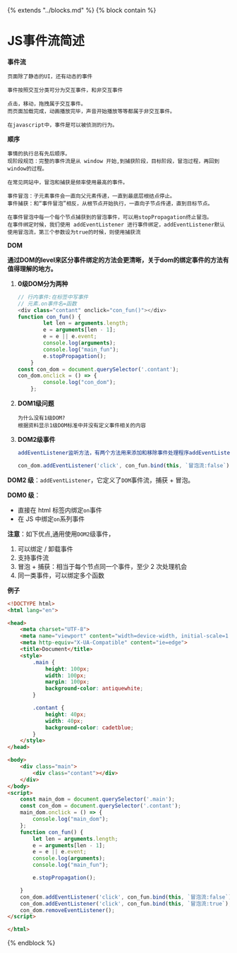 {%  extends "../blocks.md"  %}
{%  block contain  %}

# JS事件流简述

**事件流**

```
页面除了静态的UI，还有动态的事件

事件按照交互分类可分为交互事件，和非交互事件

点击，移动，拖拽属于交互事件。
而页面加载完成，动画播放完毕，声音开始播放等等都属于非交互事件。

在javascript中，事件是可以被侦测的行为。
```

**顺序**

```
事情的执行总有先后顺序。
现阶段规范：完整的事件流是从 window 开始,到捕获阶段，目标阶段，冒泡过程，再回到window的过程。

在常见网站中，冒泡和捕获是频率使用最高的事件。

事件冒泡：子元素事件会一直向父元素传递，一直到最底层根结点停止。
事件捕获：和“事件冒泡”相反，从根节点开始执行，一直向子节点传递，直到目标节点。

在事件冒泡中每一个每个节点捕获到的冒泡事件，可以用stopPropagation终止冒泡。
在事件绑定时候，我们使用 addEventListener 进行事件绑定，addEventListener默认使用冒泡流，第三个参数设为true的时候，则使用捕获流
```

**DOM**

**通过DOM的level来区分事件绑定的方法会更清晰，关于dom的绑定事件的方法有值得理解的地方。**

1. **0级DOM分为两种**

   ```javascript
   // 行内事件:在标签中写事件
   // 元素.on事件名=函数
   <div class="contant" onclick="con_fun()"></div> 
   function con_fun() {
           let len = arguments.length;
           e = arguments[len - 1];
           e = e || e.event;
           console.log(arguments);
           console.log("main_fun");
           e.stopPropagation();
       }
   const con_dom = document.querySelector('.contant');
   con_dom.onclick = () => {
           console.log("con_dom");
       };
   ```

2. **DOM1级问题**

   ```
   为什么没有1级DOM?
   根据资料显示1级DOM标准中并没有定义事件相关的内容
   ```

3. **DOM2级事件**

   ```javascript
   addEventListener监听方法，有两个方法用来添加和移除事件处理程序addEventListener()和removeEventListener()。
   
   con_dom.addEventListener('click', con_fun.bind(this, `冒泡流:false`), false)
   ```

**DOM2 级**：`addEventListener`，它定义了`DOM`事件流，捕获 + 冒泡。

**DOM0 级**：

- 直接在 html 标签内绑定`on`事件
- 在 JS 中绑定`on`系列事件

**注意**：如下优点,通用使用`DOM2`级事件，

1. 可以绑定 / 卸载事件
2. 支持事件流
3. 冒泡 + 捕获：相当于每个节点同一个事件，至少 2 次处理机会
4. 同一类事件，可以绑定多个函数



**例子**

```html
<!DOCTYPE html>
<html lang="en">

<head>
    <meta charset="UTF-8">
    <meta name="viewport" content="width=device-width, initial-scale=1.0">
    <meta http-equiv="X-UA-Compatible" content="ie=edge">
    <title>Document</title>
    <style>
        .main {
            height: 100px;
            width: 100px;
            margin: 100px;
            background-color: antiquewhite;
        }

        .contant {
            height: 40px;
            width: 40px;
            background-color: cadetblue;
        }
    </style>
</head>

<body>
    <div class="main">
        <div class="contant"></div>
    </div>
</body>
<script>
    const main_dom = document.querySelector('.main');
    const con_dom = document.querySelector('.contant');
    main_dom.onclick = () => {
        console.log("main_dom");
    };
    function con_fun() {
        let len = arguments.length;
        e = arguments[len - 1];
        e = e || e.event;
        console.log(arguments);
        console.log("main_fun");

        e.stopPropagation();

    }
    con_dom.addEventListener('click', con_fun.bind(this, `冒泡流:false`), false)
    con_dom.addEventListener('click', con_fun.bind(this, `冒泡流:true`), true)
    con_dom.removeEventListener();
</script>

</html>
```

{%  endblock  %}

